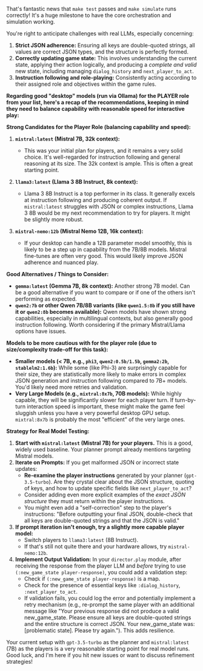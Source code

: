 That's fantastic news that `make test` passes and `make simulate` runs correctly! It's a huge milestone to have the core orchestration and simulation working.

You're right to anticipate challenges with real LLMs, especially concerning:
1.  **Strict JSON adherence:** Ensuring all keys are double-quoted strings, all values are correct JSON types, and the structure is perfectly formed.
2.  **Correctly updating game state:** This involves understanding the current state, applying their action logically, and producing a *complete and valid* new state, including managing `dialog_history` and `next_player_to_act`.
3.  **Instruction following and role-playing:** Consistently acting according to their assigned role and objectives within the game rules.

**Regarding good "desktop" models (run via Ollama) for the PLAYER role from your list, here's a recap of the recommendations, keeping in mind they need to balance capability with reasonable speed for interactive play:**

**Strong Candidates for the Player Role (balancing capability and speed):**

1.  **`mistral:latest` (Mistral 7B, 32k context):**
    *   This was your initial plan for players, and it remains a very solid choice. It's well-regarded for instruction following and general reasoning at its size. The 32k context is ample. This is often a great starting point.

2.  **`llama3:latest` (Llama 3 8B Instruct, 8k context):**
    *   Llama 3 8B Instruct is a top performer in its class. It generally excels at instruction following and producing coherent output. If `mistral:latest` struggles with JSON or complex instructions, Llama 3 8B would be my next recommendation to try for players. It might be slightly more robust.

3.  **`mistral-nemo:12b` (Mistral Nemo 12B, 16k context):**
    *   If your desktop can handle a 12B parameter model smoothly, this is likely to be a step up in capability from the 7B/8B models. Mistral fine-tunes are often very good. This would likely improve JSON adherence and nuanced play.

**Good Alternatives / Things to Consider:**

*   **`gemma:latest` (Gemma 7B, 8k context):** Another strong 7B model. Can be a good alternative if you want to compare or if one of the others isn't performing as expected.
*   **`qwen2:7b` or other Qwen 7B/8B variants (like `qwen1.5:8b` if you still have it or `qwen2:8b` becomes available):** Qwen models have shown strong capabilities, especially in multilingual contexts, but also generally good instruction following. Worth considering if the primary Mistral/Llama options have issues.

**Models to be more cautious with for the player role (due to size/complexity trade-off for this task):**

*   **Smaller models (< 7B, e.g., `phi3`, `qwen2:0.5b/1.5b`, `gemma2:2b`, `stablelm2:1.6b`):** While some (like Phi-3) are surprisingly capable for their size, they are statistically more likely to make errors in complex JSON generation and instruction following compared to 7B+ models. You'd likely need more retries and validation.
*   **Very Large Models (e.g., `mixtral:8x7b`, 70B models):** While highly capable, they will be significantly slower for each player turn. If turn-by-turn interaction speed is important, these might make the game feel sluggish unless you have a very powerful desktop GPU setup. `mixtral:8x7b` is probably the most "efficient" of the very large ones.

**Strategy for Real Model Testing:**

1.  **Start with `mistral:latest` (Mistral 7B) for your players.** This is a good, widely used baseline. Your planner prompt already mentions targeting Mistral models.
2.  **Iterate on Prompts:** If you get malformed JSON or incorrect state updates:
    *   **Re-examine the player instructions** generated by your planner (`gpt-3.5-turbo`). Are they crystal clear about the JSON structure, quoting of keys, and how to update specific fields like `next_player_to_act`?
    *   Consider adding even more explicit examples of the *exact JSON structure* they must return within the player instructions.
    *   You might even add a "self-correction" step to the player's instructions: "Before outputting your final JSON, double-check that all keys are double-quoted strings and that the JSON is valid."
3.  **If prompt iteration isn't enough, try a slightly more capable player model:**
    *   Switch players to `llama3:latest` (8B Instruct).
    *   If that's still not quite there and your hardware allows, try `mistral-nemo:12b`.
4.  **Implement Output Validation:** In your `director.play` module, after receiving the response from the player LLM and *before* trying to use `(:new_game_state player-response)`, you could add a validation step:
    *   Check if `(:new_game_state player-response)` is a map.
    *   Check for the presence of essential keys like `:dialog_history`, `:next_player_to_act`.
    *   If validation fails, you could log the error and potentially implement a retry mechanism (e.g., re-prompt the same player with an additional message like "Your previous response did not produce a valid new_game_state. Please ensure all keys are double-quoted strings and the entire structure is correct JSON. Your new_game_state was: [problematic state]. Please try again."). This adds resilience.

Your current setup with `gpt-3.5-turbo` as the planner and `mistral:latest` (7B) as the players is a very reasonable starting point for real model runs. Good luck, and I'm here if you hit new issues or want to discuss refinement strategies!
